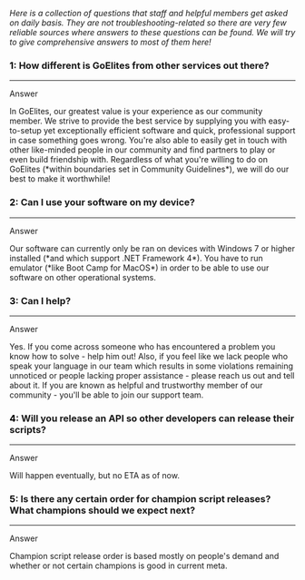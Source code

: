 *Here is a collection of questions that staff and helpful members get asked on daily basis. They are not troubleshooting-related so there are very few reliable sources where answers to these questions can be found. We will try to give comprehensive answers to most of them here!*

### <font color="black">1</font>: How different is GoElites from other services out there?

---

<div class="admonition tip">
<p class="first admonition-title">Answer</p>
<p class="last">
In GoElites, our greatest value is your experience as our community member. We strive to provide the best service by supplying you with easy-to-setup yet exceptionally efficient software and quick, professional support in case something goes wrong. You're also able to easily get in touch with other like-minded people in our community and find partners to play or even build friendship with. Regardless of what you're willing to do on GoElites (*within boundaries set in Community Guidelines*), we will do our best to make it worthwhile!
</p>
</div>

### <font color="black">2</font>: Can I use your software on my device?

---
<div class="admonition tip">
<p class="first admonition-title">Answer</p>
<p class="last">
Our software can currently only be ran on devices with Windows 7 or higher installed (*and which support .NET Framework 4*). You have to run emulator (*like Boot Camp for MacOS*) in order to be able to use our software on other operational systems.
</p>
</div>

### <font color="black">3</font>: Can I help?

---
<div class="admonition tip">
<p class="first admonition-title">Answer</p>
<p class="last">
Yes. If you come across someone who has encountered a problem you know how to solve - help him out! Also, if you feel like we lack people who speak your language in our team which results in some violations remaining unnoticed or people lacking proper assistance - please reach us out and tell about it. If you are known as helpful and trustworthy member of our community - you'll be able to join our support team.
</p>
</div>

### <font color="black">4</font>: Will you release an API so other developers can release their scripts?

---
<div class="admonition tip">
<p class="first admonition-title">Answer</p>
<p class="last">
Will happen eventually, but no ETA as of now.
</p>
</div>

### <font color="black">5</font>: Is there any certain order for champion script releases? What champions should we expect next?

---
<div class="admonition tip">
<p class="first admonition-title">Answer</p>
<p class="last">
Champion script release order is based mostly on people's demand and whether or not certain champions is good in current meta.
</p>
</div>




